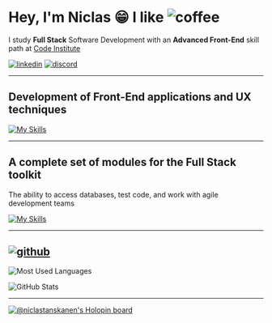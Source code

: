 # Hey, I'm Niclas :grin: I like ![coffee](https://skills.thijs.gg/icons?i=coffeescript)


I study **Full Stack** Software Development with an **Advanced Front-End** skill path at [Code Institute](https://codeinstitute.net/) 


[![linkedin](https://skills.thijs.gg/icons?i=linkedin)](https://www.linkedin.com/in/niclastanskanen/)
[![discord](https://skills.thijs.gg/icons?i=discord)](https://discord.com/users/benyah#9490)



----

## Development of **Front-End** applications and UX techniques

[![My Skills](https://skills.thijs.gg/icons?i=html,css,js,py,react)](https://skills.thijs.gg)

-----


## A complete set of modules for the **Full Stack** toolkit

The ability to access databases, test code, and work with agile development teams

[![My Skills](https://skills.thijs.gg/icons?i=django,bootstrap,jquery,postgres,jest,nodejs,flask)](https://skills.thijs.gg)

----

## [![github](https://skills.thijs.gg/icons?i=github)](https://github.com/niclastanskanen?tab=repositories)

![Most Used Languages](https://github-readme-stats.vercel.app/api/top-langs?username=niclastanskanen&show_icons=true&locale=en&layout=compact&theme=tokyonight)

![GitHub Stats](https://github-readme-stats.vercel.app/api?username=niclastanskanen&show_icons=true&theme=tokyonight)

----

[![@niclastanskanen's Holopin board](https://holopin.me/niclastanskanen)](https://holopin.io/@niclastanskanen)



